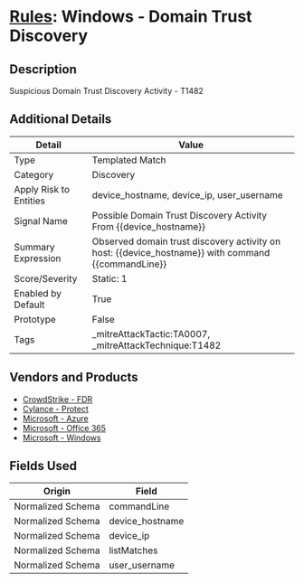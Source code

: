 # [Rules](README.md): Windows - Domain Trust Discovery

## Description
Suspicious Domain Trust Discovery Activity - T1482

## Additional Details
|Detail|Value|
|----|----|
|Type|Templated Match|
|Category|Discovery|
|Apply Risk to Entities|device_hostname, device_ip, user_username|
|Signal Name|Possible Domain Trust Discovery Activity From {{device_hostname}}|
|Summary Expression|Observed domain trust discovery activity on host: {{device_hostname}} with command {{commandLine}}|
|Score/Severity|Static: 1|
|Enabled by Default|True|
|Prototype|False|
|Tags|_mitreAttackTactic:TA0007, _mitreAttackTechnique:T1482|
## Vendors and Products
- [CrowdStrike - FDR](../products/569a3a44-c29f-492e-bcf4-5dc04e2ab0f3.md)
- [Cylance - Protect](../products/60829f4a-7acb-47d1-ad23-8424fcf83dcb.md)
- [Microsoft - Azure](../products/a1225af5-e778-4068-a9a2-47da93d1ff24.md)
- [Microsoft - Office 365](../products/d3ed003d-5ddd-4c7a-bea5-63eae6311833.md)
- [Microsoft - Windows](../products/1ff7546c-cb36-4a24-87f7-89d2cecc5761.md)


## Fields Used

|Origin|Field|
|----|----|
|Normalized Schema|commandLine|
|Normalized Schema|device_hostname|
|Normalized Schema|device_ip|
|Normalized Schema|listMatches|
|Normalized Schema|user_username|


